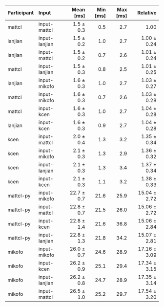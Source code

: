 | Participant | Input | Mean [ms] | Min [ms] | Max [ms] | Relative |
|:---|:---|---:|---:|---:|---:|
| mattcl | input-mattcl | 1.5 ± 0.3 | 0.5 | 2.7 | 1.00 |
| lanjian | input-lanjian | 1.5 ± 0.2 | 1.0 | 2.7 | 1.00 ± 0.24 |
| lanjian | input-mattcl | 1.5 ± 0.2 | 0.7 | 2.6 | 1.01 ± 0.24 |
| mattcl | input-lanjian | 1.5 ± 0.3 | 0.8 | 2.5 | 1.01 ± 0.25 |
| lanjian | input-mikofo | 1.6 ± 0.3 | 1.0 | 2.7 | 1.03 ± 0.27 |
| mattcl | input-mikofo | 1.6 ± 0.3 | 0.7 | 2.6 | 1.03 ± 0.28 |
| mattcl | input-kcen | 1.6 ± 0.3 | 1.0 | 2.7 | 1.04 ± 0.28 |
| lanjian | input-kcen | 1.6 ± 0.3 | 0.9 | 2.7 | 1.04 ± 0.28 |
| kcen | input-mattcl | 2.0 ± 0.4 | 1.3 | 3.2 | 1.35 ± 0.34 |
| kcen | input-mikofo | 2.1 ± 0.3 | 1.3 | 2.9 | 1.36 ± 0.32 |
| kcen | input-lanjian | 2.1 ± 0.3 | 1.3 | 3.4 | 1.37 ± 0.34 |
| kcen | input-kcen | 2.1 ± 0.3 | 1.1 | 3.2 | 1.38 ± 0.33 |
| mattcl-py | input-mikofo | 22.7 ± 0.7 | 21.6 | 25.9 | 15.04 ± 2.72 |
| mattcl-py | input-mattcl | 22.8 ± 0.7 | 21.5 | 26.0 | 15.06 ± 2.72 |
| mattcl-py | input-kcen | 22.8 ± 1.4 | 21.6 | 36.8 | 15.06 ± 2.84 |
| mattcl-py | input-lanjian | 22.8 ± 1.3 | 21.8 | 34.2 | 15.07 ± 2.81 |
| mikofo | input-mikofo | 26.0 ± 0.7 | 24.6 | 28.9 | 17.16 ± 3.09 |
| mikofo | input-kcen | 26.2 ± 0.9 | 25.1 | 29.4 | 17.34 ± 3.15 |
| mikofo | input-lanjian | 26.2 ± 0.8 | 24.7 | 28.9 | 17.35 ± 3.14 |
| mikofo | input-mattcl | 26.5 ± 1.0 | 25.2 | 29.7 | 17.54 ± 3.20 |
